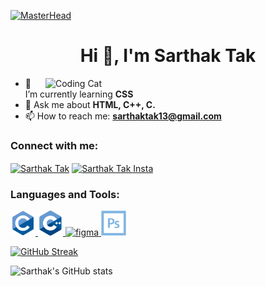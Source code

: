 [![MasterHead](https://animated-gif-creator.com/images/01/top-tools-to-improve-work-productivity-teksun_80.gif)](https://rishavchanda.io)
<h1 align="center">Hi 👋, I'm Sarthak Tak </h1>

<img align="right" alt="Coding Cat" width="448" width="432" src="https://c.tenor.com/DBqjevyA2o4AAAAd/bongo-cat-codes.gif">

- 🌱 I’m currently learning **CSS**
- 💬 Ask me about **HTML, C++, C.**
- 📫 How to reach me: **sarthaktak13@gmail.com**

<h3 align="left">Connect with me:</h3>
<p align="left">
<a href="https://www.linkedin.com/in/sarthak-tak-399982241/" target="blank"><img align="center" src="https://raw.githubusercontent.com/rahuldkjain/github-profile-readme-generator/master/src/images/icons/Social/linked-in-alt.svg" alt="Sarthak Tak" height="30" width="40" /></a>
<a href="https://www.instagram.com/sarthak.tak/" target="blank"><img align="center" src="https://raw.githubusercontent.com/rahuldkjain/github-profile-readme-generator/master/src/images/icons/Social/instagram.svg" alt="Sarthak Tak Insta" height="30" width="40" /></a>
</p>

<h3 align="left">Languages and Tools:</h3>
<p align="left"> <a href="https://www.cprogramming.com/" target="_blank" rel="noreferrer"> <img src="https://raw.githubusercontent.com/devicons/devicon/master/icons/c/c-original.svg" alt="c" width="40" height="40"/> </a> <a href="https://www.w3schools.com/cpp/" target="_blank" rel="noreferrer"> <img src="https://raw.githubusercontent.com/devicons/devicon/master/icons/cplusplus/cplusplus-original.svg" alt="c++" width="40" height="40"/> </a> <a href="https://www.figma.com/" target="_blank" rel="noreferrer"> <img src="https://www.vectorlogo.zone/logos/figma/figma-icon.svg" alt="figma" width="40" height="40"/> </a>
<a href="https://www.photoshop.com/en" target="_blank" rel="noreferrer"> <img src="https://raw.githubusercontent.com/devicons/devicon/master/icons/photoshop/photoshop-line.svg" alt="photoshop" width="40" height="40"/> </a>

[![GitHub Streak](http://github-readme-streak-stats.herokuapp.com?user=SarthakTak&theme=github-dark)](https://git.io/streak-stats)

![Sarthak's GitHub stats](https://github-readme-stats.vercel.app/api?username=SarthakTak&show_icons=true&theme=chartreuse-dark)
